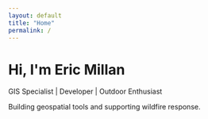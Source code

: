 ```yaml
---
layout: default
title: "Home"
permalink: /
---
```


<div class="hero-container" style="background-image: url('{{ "/assets/project_images/hero-image.jpg" | relative_url }}');">
    <div class="hero-content">
        <h1>Hi, I'm Eric Millan</h1>
        <p>GIS Specialist | Developer | Outdoor Enthusiast</p>
        <p>Building geospatial tools and supporting wildfire response.</p>
    </div>
</div>

<div class="linkedin-feed">
  <script src="https://static.elfsight.com/platform/platform.js" async></script>
  <div class="elfsight-app-025361a0-b4e3-438a-a144-f2d91ea9c86a" data-elfsight-app-lazy></div>
</div>
